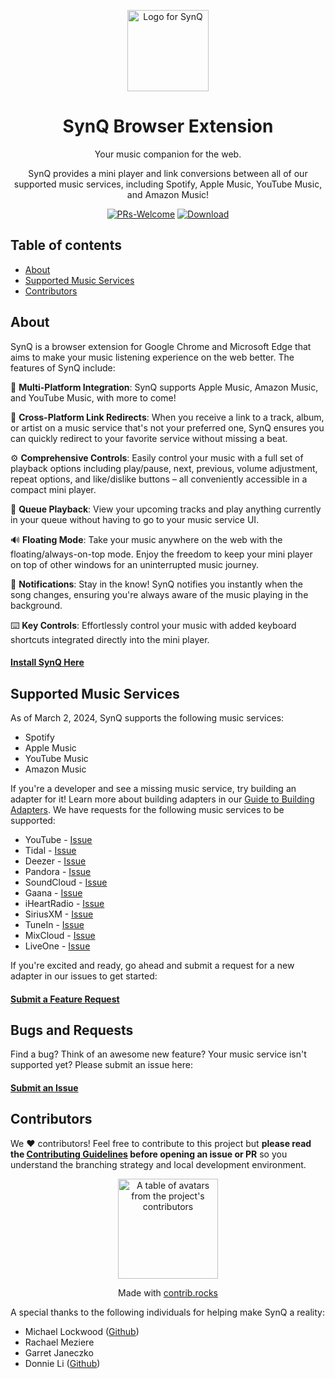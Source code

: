 
<p align="center">
  <picture>
  <source media="(prefers-color-scheme: dark)" srcset="https://github.com/SynQApp/Extension/blob/main/assets/icon.png?raw=true">
  <img src="https://github.com/SynQApp/Extension/blob/main/assets/icon.png?raw=true" width="130" alt="Logo for SynQ">
</picture>
</p>

<h1 align="center">
  SynQ Browser Extension
</h1>

<p align="center">
  Your music companion for the web.
</p>

<p align="center">
  SynQ provides a mini player and link conversions between all of our supported music services, including Spotify, Apple Music, YouTube Music, and Amazon Music!
</p>

<div align="center">

[![PRs-Welcome][contribute-image]][contribute-url]
[![Download][download-image]][download-url]

</div>

## Table of contents

- <a href="#about">About</a>
- <a href="#services">Supported Music Services</a>
- <a href="#contributors">Contributors</a>

<h2 id="about">About</h2>

SynQ is a browser extension for Google Chrome and Microsoft Edge that aims to make your music listening experience on the web better. The features of SynQ include:

🎵 **Multi-Platform Integration**: SynQ supports Apple Music, Amazon Music, and YouTube Music, with more to come!

🔗 **Cross-Platform Link Redirects**: When you receive a link to a track, album, or artist on a music service that's not your preferred one, SynQ ensures you can quickly redirect to your favorite service without missing a beat.

⚙️ **Comprehensive Controls**: Easily control your music with a full set of playback options including play/pause, next, previous, volume adjustment, repeat options, and like/dislike buttons – all conveniently accessible in a compact mini player.

🔄 **Queue Playback**: View your upcoming tracks and play anything currently in your queue without having to go to your music service UI.

🔊 **Floating Mode**: Take your music anywhere on the web with the floating/always-on-top mode. Enjoy the freedom to keep your mini player on top of other windows for an uninterrupted music journey.

🎉 **Notifications**: Stay in the know! SynQ notifies you instantly when the song changes, ensuring you're always aware of the music playing in the background.

⌨️ **Key Controls**: Effortlessly control your music with added keyboard shortcuts integrated directly into the mini player.

#### [Install SynQ Here](https://www.synqapp.io)

<h2 id="services">Supported Music Services</h2>

As of March 2, 2024, SynQ supports the following music services:
* Spotify
* Apple Music
* YouTube Music
* Amazon Music

If you're a developer and see a missing music service, try building an adapter for it! Learn more about building adapters in our [Guide to Building Adapters](https://github.com/SynQApp/Extension/blob/main/docs/BuildingAnAdapter.md). We have requests for the following music services to be supported:
* YouTube - [Issue](https://github.com/SynQApp/Extension/issues/42)
* Tidal - [Issue](https://github.com/SynQApp/Extension/issues/39)
* Deezer - [Issue](https://github.com/SynQApp/Extension/issues/40)
* Pandora - [Issue](https://github.com/SynQApp/Extension/issues/45)
* SoundCloud - [Issue](https://github.com/SynQApp/Extension/issues/41)
* Gaana - [Issue](https://github.com/SynQApp/Extension/issues/43)
* iHeartRadio - [Issue](https://github.com/SynQApp/Extension/issues/49)
* SiriusXM - [Issue](https://github.com/SynQApp/Extension/issues/46)
* TuneIn - [Issue](https://github.com/SynQApp/Extension/issues/44)
* MixCloud - [Issue](https://github.com/SynQApp/Extension/issues/47)
* LiveOne - [Issue](https://github.com/SynQApp/Extension/issues/48)

If you're excited and ready, go ahead and submit a request for a new adapter in our issues to get started:

#### [Submit a Feature Request](https://github.com/SynQApp/Extension/issues)

<h2 id="bugs">Bugs and Requests</h2>

Find a bug? Think of an awesome new feature? Your music service isn't supported yet? Please submit an issue here:

#### [Submit an Issue](https://github.com/SynQApp/Extension/issues)

<h2 id="contributors">Contributors</h2>

We ❤️ contributors! Feel free to contribute to this project but **please read the [Contributing Guidelines](docs/CONTRIBUTING.md) before opening an issue or PR** so you understand the branching strategy and local development environment.

<a href="https://github.com/SynQApp/Extension/graphs/contributors">
  <p align="center">
    <img width="160" src="https://contrib.rocks/image?repo=SynQApp/Extension" alt="A table of avatars from the project's contributors" />
  </p>
</a>

<p align="center">
  Made with <a rel="noopener noreferrer" target="_blank" href="https://contrib.rocks">contrib.rocks</a>
</p>

A special thanks to the following individuals for helping make SynQ a reality:
* Michael Lockwood ([Github](https://github.com/mlockwood))
* Rachael Meziere
* Garret Janeczko
* Donnie Li ([Github](https://github.com/dongyangli1226))

[download-image]: https://img.shields.io/badge/download-40k_users-orange
[download-url]: https://www.synqapp.io/
[contribute-url]: https://github.com/SynQApp/Extension/blob/main/CONTRIBUTING.md
[contribute-image]: https://img.shields.io/badge/PRs-welcome-blue.svg
